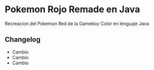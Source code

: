 # Pokemon Rojo Remade en Java
Recreacion del Pokemon Red de la Gameboy Color en lenguaje Java

## Changelog

- Cambio
- Cambio
- Cambio